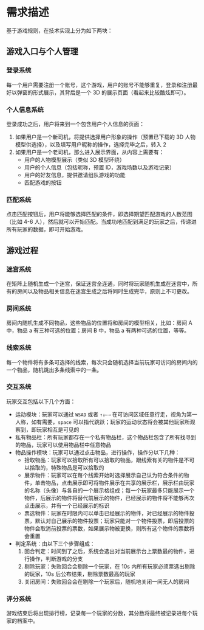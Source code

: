 # 需求描述
基于游戏规则，在技术实现上分为如下两块：

## 游戏入口与个人管理

### 登录系统
每一个用户需要注册一个账号，这个游戏，用户的账号不能够重复，登录和注册最好以弹窗的形式展示，其背后是一个 3D 的展示页面（看起来比较酷炫即可）。

### 个人信息系统
登录成功之后，用户将来到一个包含用户个人信息的页面：
1. 如果用户是一个新司机，将提供选择用户形象的操作（预置已下载的 3D 人物模型供选择），以及填写用户昵称的操作，选择完毕之后，转入 2
2. 如果用户是一个老司机，那么进入展示界面，从内容上需要有：
    * 用户的人物模型展示（类似 3D 模型环绕）
    * 用户的个人信息（包括昵称，预置 ID，游戏场数以及游戏记录）
    * 用户的好友信息，提供邀请组队游戏的功能
    * 匹配游戏的按钮

### 匹配系统
点击匹配按钮后，用户将能够选择匹配的条件，即选择期望匹配游戏的人数范围（比如 4-6 人），然后就可以开始匹配。当成功地匹配到满足的玩家之后，传递进所有玩家的数据，即可开始游戏。

## 游戏过程

### 迷宫系统
在矩阵上随机生成一个迷宫，保证迷宫全连通，同时将玩家随机生成在迷宫中，所有的房间以及物品相关信息在迷宫生成之后将同时生成完毕，原则上不可更改。

### 房间系统
房间内随机生成不同物品，这些物品的位置将和房间的模型相关，比如：房间 A 中，物品 a 有三种可选的位置；房间 B 中，物品 a 有两种可选的位置，等等。

### 线索系统
每一个物件将有多条可选择的线索，每次只会随机选择当前玩家可访问的房间内的一个物品，随机跳出多条线索中的一条。

### 交互系统
玩家交互包括以下几个方面：
* 运动模块：玩家可以通过 `WSAD` 或者 `↑↓←→` 在可访问区域任意行走，视角为第一人称，如有需要，`space` 可以指代跳跃；玩家的运动状态将会被其他玩家所观察到，即玩家相互是可见的
* 私有物品栏：所有玩家都存在一个私有物品栏，这个物品栏包含了所有找寻到的物品，玩家可以使用物品栏中任意物品
* 物品操作模块：玩家可以通过点击物品，进行操作，操作分以下几种：
    * 拾取物品：玩家可以拾取所有可以拾取的物品，跟线索有关的物件是不可以拾取的，特殊物品是可以拾取的
    * 展示物件：玩家可以在每个线索开始时选择展示自己认为符合条件的物件，单击物品，点击展示即可将物件展示在共享的展示栏，展示栏由玩家的名称（头像）与各自的一个展示格组成；每一个玩家最多只能展示一个物件，后展示的物件将替代前展示的物件，已经展示的物件将不能够再次点击展示，并有一个已经展示的标识
    * 票选物件：玩家在时限内可以单击已经展示的物件，对已经展示的物件投票，默认对自己展示的物件投票；玩家只能对一个物件投票，即后投票的物件会取消前投票的票数，如果展示物被更换，则所有这个物件的票数将会重置
* 判定系统：由以下三个步骤组成：
    1. 回合判定：时间到了之后，系统会选出对当前展示台上票数最的物件，进行操作，判断游戏的分支
    2. 剔除玩家：失败回合会剔除一个玩家，在 10s 内所有玩家必须票选出剔除的玩家，10s 后公布结果，剔除票数最高的玩家
    3. 关闭房间：失败回合会在剔除一个玩家后，随机地关闭一间无人的房间

### 评分系统
游戏结束后将出现排行榜，记录每一个玩家的分数，其分数将最终被记录进每个玩家的档案中。
